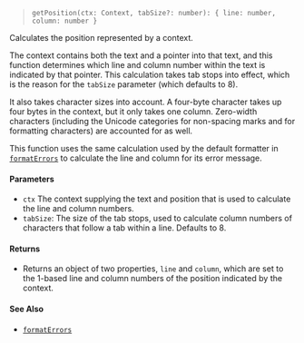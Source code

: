 <!--
 Copyright (c) 2020 Thomas J. Otterson
 
 This software is released under the MIT License.
 https://opensource.org/licenses/MIT
-->

> `getPosition(ctx: Context, tabSize?: number): { line: number, column: number }`

Calculates the position represented by a context.

The context contains both the text and a pointer into that text, and this function determines which line and column number within the text is indicated by that pointer. This calculation takes tab stops into effect, which is the reason for the `tabSize` parameter (which defaults to 8).

It also takes character sizes into account. A four-byte character takes up four bytes in the context, but it only takes one column. Zero-width characters (including the Unicode categories for non-spacing marks and for formatting characters) are accounted for as well.

This function uses the same calculation used by the default formatter in [`formatErrors`](formaterrors.md) to calculate the line and column for its error message.

#### Parameters

* `ctx` The context supplying the text and position that is used to calculate the line and column numbers.
* `tabSize`: The size of the tab stops, used to calculate column numbers of characters that follow a tab within a line. Defaults to 8.

#### Returns

* Returns an object of two properties, `line` and `column`, which are set to the 1-based line and column numbers of the position indicated by the context.

#### See Also

* [`formatErrors`](formaterrors.md)